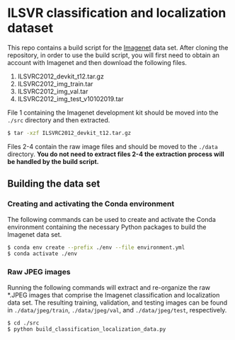 # ILSVR classification and localization dataset

This repo contains a build script for the [Imagenet](http://www.image-net.org/) data set. 
After cloning the repository, in order to use the build script, you will first need to 
obtain an account with Imagenet and then download the following files.

1. ILSVRC2012_devkit_t12.tar.gz
2. ILSVRC2012_img_train.tar
3. ILSVRC2012_img_val.tar
4. ILSVRC2012_img_test_v10102019.tar

File 1 containing the Imagenet development kit should be moved into the `./src` directory 
and then extracted.

```bash
$ tar -xzf ILSVRC2012_devkit_t12.tar.gz
```

Files 2-4 contain the raw image files and should be moved to the `./data` directory. **You do 
not need to extract files 2-4 the extraction process will be handled by the build script.** 

## Building the data set

### Creating and activating the Conda environment

The following commands can be used to create and activate the Conda environment containing the 
necessary Python packages to build the Imagenet data set.

```bash
$ conda env create --prefix ./env --file environment.yml
$ conda activate ./env
```
 
### Raw JPEG images

Running the following commands will extract and re-organize the raw *.JPEG images that comprise 
the Imagenet classification and localization data set. The resulting training, validation, and 
testing images can be found in `./data/jpeg/train`, `./data/jpeg/val`, and `./data/jpeg/test`, 
respectively.

```bash
$ cd ./src
$ python build_classification_localization_data.py
```
